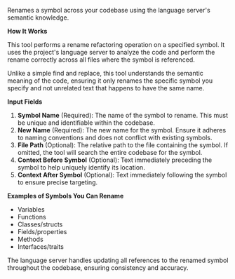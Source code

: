 Renames a symbol across your codebase using the language server's semantic knowledge.

**How It Works**

This tool performs a rename refactoring operation on a specified symbol. It uses the project's language server to analyze the code and perform the rename correctly across all files where the symbol is referenced.

Unlike a simple find and replace, this tool understands the semantic meaning of the code, ensuring it only renames the specific symbol you specify and not unrelated text that happens to have the same name.

**Input Fields**
1. **Symbol Name** (Required): The name of the symbol to rename. This must be unique and identifiable within the codebase.
2. **New Name** (Required): The new name for the symbol. Ensure it adheres to naming conventions and does not conflict with existing symbols.
3. **File Path** (Optional): The relative path to the file containing the symbol. If omitted, the tool will search the entire codebase for the symbol.
4. **Context Before Symbol** (Optional): Text immediately preceding the symbol to help uniquely identify its location.
5. **Context After Symbol** (Optional): Text immediately following the symbol to ensure precise targeting.

**Examples of Symbols You Can Rename**
- Variables
- Functions
- Classes/structs
- Fields/properties
- Methods
- Interfaces/traits

The language server handles updating all references to the renamed symbol throughout the codebase, ensuring consistency and accuracy.
